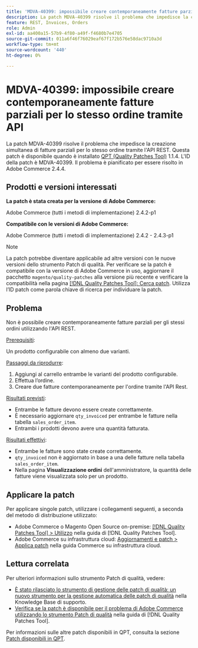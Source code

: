 ```yaml
---
title: 'MDVA-40399: impossibile creare contemporaneamente fatture parziali per lo stesso ordine tramite API'
description: La patch MDVA-40399 risolve il problema che impedisce la creazione simultanea di fatture parziali per lo stesso ordine tramite l'API REST. Questa patch è disponibile quando è installato [Quality Patches Tool (QPT)](https://experienceleague.adobe.com/en/docs/commerce-operations/tools/quality-patches-tool/quality-patches-tool-to-self-serve-quality-patches) 1.1.4. L'ID della patch è MDVA-40399. Il problema è pianificato per essere risolto in Adobe Commerce 2.4.4.
feature: REST, Invoices, Orders
role: Admin
exl-id: aa400a15-57b9-4f80-a49f-f4680b7e4705
source-git-commit: 011a6f46f76029eaf67f172b576e58dac9710a3d
workflow-type: tm+mt
source-wordcount: '440'
ht-degree: 0%

---
```


# MDVA-40399: impossibile creare contemporaneamente fatture parziali per lo stesso ordine tramite API

La patch MDVA-40399 risolve il problema che impedisce la creazione simultanea di fatture parziali per lo stesso ordine tramite l&#39;API REST. Questa patch è disponibile quando è installato [QPT (Quality Patches Tool)](https://experienceleague.adobe.com/en/docs/commerce-operations/tools/quality-patches-tool/quality-patches-tool-to-self-serve-quality-patches) 1.1.4. L&#39;ID della patch è MDVA-40399. Il problema è pianificato per essere risolto in Adobe Commerce 2.4.4.

## Prodotti e versioni interessati

**La patch è stata creata per la versione di Adobe Commerce:**

Adobe Commerce (tutti i metodi di implementazione) 2.4.2-p1

**Compatibile con le versioni di Adobe Commerce:**

Adobe Commerce (tutti i metodi di implementazione) 2.4.2 - 2.4.3-p1

>[!NOTE]
>
>La patch potrebbe diventare applicabile ad altre versioni con le nuove versioni dello strumento Patch di qualità. Per verificare se la patch è compatibile con la versione di Adobe Commerce in uso, aggiornare il pacchetto `magento/quality-patches` alla versione più recente e verificare la compatibilità nella pagina [[!DNL Quality Patches Tool]: Cerca patch](https://experienceleague.adobe.com/en/docs/commerce-operations/tools/quality-patches-tool/quality-patches-tool-to-self-serve-quality-patches). Utilizza l’ID patch come parola chiave di ricerca per individuare la patch.

## Problema

Non è possibile creare contemporaneamente fatture parziali per gli stessi ordini utilizzando l&#39;API REST.

<u>Prerequisiti</u>:

Un prodotto configurabile con almeno due varianti.

<u>Passaggi da riprodurre</u>:

1. Aggiungi al carrello entrambe le varianti del prodotto configurabile.
1. Effettua l’ordine.
1. Creare due fatture contemporaneamente per l&#39;ordine tramite l&#39;API Rest.

<u>Risultati previsti</u>:

* Entrambe le fatture devono essere create correttamente.
* È necessario aggiornare `qty_invoiced` per entrambe le fatture nella tabella `sales_order_item`.
* Entrambi i prodotti devono avere una quantità fatturata.

<u>Risultati effettivi</u>:

* Entrambe le fatture sono state create correttamente.
* `qty_invoiced` non è aggiornato in base a una delle fatture nella tabella `sales_order_item`.
* Nella pagina **Visualizzazione ordini** dell&#39;amministratore, la quantità delle fatture viene visualizzata solo per un prodotto.

## Applicare la patch

Per applicare singole patch, utilizzare i collegamenti seguenti, a seconda del metodo di distribuzione utilizzato:

* Adobe Commerce o Magento Open Source on-premise: [[!DNL Quality Patches Tool] > Utilizzo](/help/tools/quality-patches-tool/usage.md) nella guida di [!DNL Quality Patches Tool].
* Adobe Commerce su infrastruttura cloud: [Aggiornamenti e patch > Applica patch](https://experienceleague.adobe.com/docs/commerce-cloud-service/user-guide/develop/upgrade/apply-patches.html) nella guida Commerce su infrastruttura cloud.

## Lettura correlata

Per ulteriori informazioni sullo strumento Patch di qualità, vedere:

* [È stato rilasciato lo strumento di gestione delle patch di qualità: un nuovo strumento per la gestione automatica delle patch di qualità](https://experienceleague.adobe.com/en/docs/commerce-operations/tools/quality-patches-tool/quality-patches-tool-to-self-serve-quality-patches) nella Knowledge Base di supporto.
* [Verifica se la patch è disponibile per il problema di Adobe Commerce utilizzando lo strumento Patch di qualità](/help/tools/quality-patches-tool/patches-available-in-qpt/check-patch-for-magento-issue-with-magento-quality-patches.md) nella guida di [!DNL Quality Patches Tool].

Per informazioni sulle altre patch disponibili in QPT, consulta la sezione [Patch disponibili in QPT](https://experienceleague.adobe.com/tools/commerce-quality-patches/index.html).

